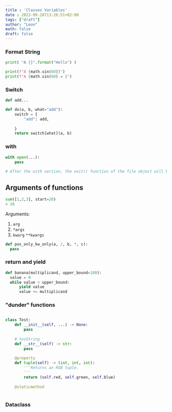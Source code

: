 ```yaml
---
title : 'Classes Variables'
date : 2023-09-28T13:26:51+02:00
tags: ["draft"]
author: "Leon"
math: false
draft: false
---
```


### Format String

```python
print( "A {}".format("Hello") )

print(f"A {math.sin(60)}")
print(f"A {math.sin(60) = }")
```


### Switch

```python
def add...

def do(a, b, what="add"):
    switch = {
        "add": add,
        
    }
    return switch[what](a, b)
```

### with

```python
with open(...):
    pass
    
# After the with section, the exit() function of the file object will be called.
```

## Arguments of functions



```python
sum([1,2,3], start=20)
> 26
```

Arguments:

1. `arg`
2. `*args`
3. `kwarg`
`**kwargs`

```python
def pos_only_kw_only(a, /, b, *, c):
  pass
```

### return and yield

```python
def banana(multiplicand, upper_bound=100):
  value = 0
  while value < upper_bound:
      yield value
      value += multiplicand
```

### "dunder" functions
```python

class Test:
    def __init__(self, ...) -> None:
        pass
        
    # tosString
    def __str__(self) -> str:
        pass
        
    @property
    def tuple(self) -> (int, int, int):
        '''Returns an RGB tuple.
        '''
        return (self.red, self.green, self.blue)
        
    @staticmethod
    
```

### Dataclass

```shell

```

